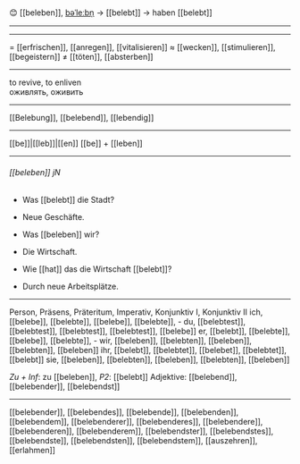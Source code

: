 😊 [[beleben]], [bəˈleːbn̩](https://youglish.com/pronounce/beleben/german) → [[belebt]] → haben [[belebt]]

---


---
= [[erfrischen]], [[anregen]], [[vitalisieren]]
≈ [[wecken]], [[stimulieren]], [[begeistern]]
≠ [[töten]], [[absterben]]

---
to revive, to enliven  
оживлять, оживить

---
[[Belebung]], [[belebend]], [[lebendig]]

---
[[be]]|[[leb]]|[[en]]
[[be]] + [[leben]]


---
###### [[beleben]] jN
- Was [[belebt]] die Stadt?
- Neue Geschäfte.

- Was [[beleben]] wir?
- Die Wirtschaft.

- Wie [[hat]] das die Wirtschaft [[belebt]]?
- Durch neue Arbeitsplätze.

---
Person, Präsens, Präteritum, Imperativ, Konjunktiv I, Konjunktiv II
ich, [[belebe]], [[belebte]], [[belebe]], [[belebte]], -
du, [[belebtest]], [[belebtest]], [[belebtest]], [[belebtest]], [[belebe]]
er, [[belebt]], [[belebte]], [[belebe]], [[belebte]], -
wir, [[beleben]], [[belebten]], [[beleben]], [[belebten]], [[beleben]]
ihr, [[belebt]], [[belebtet]], [[belebet]], [[belebtet]], [[belebt]]
sie, [[beleben]], [[belebten]], [[beleben]], [[belebten]], [[beleben]]

*Zu + Inf*: zu [[beleben]], *P2*: [[belebt]]
Adjektive: [[belebend]], [[belebender]], [[belebendst]]

---
[[belebender]], [[belebendes]], [[belebende]], [[belebenden]], [[belebendem]], [[belebenderer]], [[belebenderes]], [[belebendere]], [[belebenderen]], [[belebenderem]], [[belebendster]], [[belebendstes]], [[belebendste]], [[belebendsten]], [[belebendstem]], [[auszehren]], [[erlahmen]]